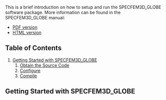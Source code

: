 This is a brief introduction on how to setup and run the SPECFEM3D_GLOBE
software package. More information can be found in the SPECFEM3D_GLOBE manual:

* [PDF version](https://geodynamics.org/cig/software/specfem3d_globe/specfem3d_globe-manual.pdf)
* [HTML version](http://specfem3d-globe.readthedocs.io/en/latest/)


## Table of Contents
1. [Getting Started with SPECFEM3D_GLOBE](#getting_started)
    1. [Obtain the Source Code](#source_code)
    2. [Configure](#configuration)
    3. [Compile](#compilation)

## Getting Started with SPECFEM3D_GLOBE<a name="getting_started"></a>
